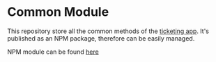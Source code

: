 # Common Module
This repository store all the common methods of the [ticketing app](https://github.com/WeijuZheng/ticketing). It's published as an NPM package, therefore can be easily managed.

NPM module can be found [here](https://www.npmjs.com/package/@wztickets/common)